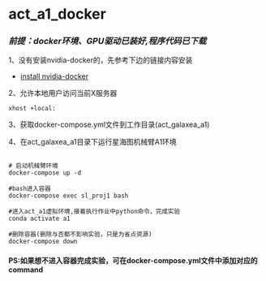 # act_a1_docker

### *前提：docker环境、GPU驱动已装好,程序代码已下载*

1、没有安装nvidia-docker的，先参考下边的链接内容安装  
- [install nvidia-docker](https://docs.nvidia.com/datacenter/cloud-native/container-toolkit/latest/install-guide.html)

2、允许本地用户访问当前X服务器
```shell
xhost +local: 
```
3、获取docker-compose.yml文件到工作目录(act_galaxea_a1)

4、在act_galaxea_a1目录下运行星海图机械臂A1环境
```shell

# 启动机械臂环境
docker-compose up -d

#bash进入容器
docker-compose exec sl_proj1 bash

#进入act_a1虚拟环境,接着执行作业中python命令，完成实验
conda activate a1

#删除容器(删除与否都不影响实验，只是为省点资源)
docker-compose down
```
#### PS:如果想不进入容器完成实验，可在docker-compose.yml文件中添加对应的command
